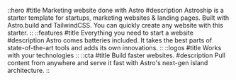 
::hero
#title
Marketing website done with Astro
#description
Astroship is a starter template for startups, marketing websites & landing pages.<wbr /> Built with Astro.build and TailwindCSS. You can quickly create any website with this starter.
::
::features
#title
Everything you need to start a website
#description
Astro comes batteries included. It takes the best parts of state-of-the-art tools and adds its own innovations.
::
::logos
#title
Works with your technologies
::
::cta
#title
Build faster websites.
#description
Pull content from anywhere and serve it fast with Astro's next-gen island architecture.
::
